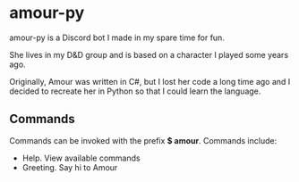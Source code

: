 # amour-py

amour-py is a Discord bot I made in my spare time for fun. 

She lives in my D&D group and is based on a character I played some years ago. 

Originally, Amour was written in C#, but I lost her code a long time ago and I decided to recreate her in Python so that I could learn the language. 

## Commands
Commands can be invoked with the prefix **$ amour**. Commands include:
- Help. View available commands
- Greeting. Say hi to Amour
